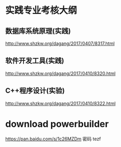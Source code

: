 # 实践专业考核大纲

## 数据库系统原理(实践)
http://www.shzkw.org/dagang/2017/0407/8317.html

## 软件开发工具(实践)
http://www.shzkw.org/dagang/2017/0410/8320.html

## C++程序设计(实验)
http://www.shzkw.org/dagang/2017/0410/8322.html



# download powerbuilder
https://pan.baidu.com/s/1c26MZDm    密码 tezf
